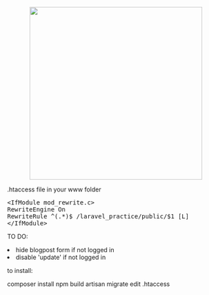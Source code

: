 <p align="center"><a href="https://laravel.com" target="_blank"><img src="https://raw.githubusercontent.com/laravel/art/master/logo-lockup/5%20SVG/2%20CMYK/1%20Full%20Color/laravel-logolockup-cmyk-red.svg" width="400"></a></p>

.htaccess file in your www folder

<pre>
&ltIfModule mod_rewrite.c>
RewriteEngine On
RewriteRule ^(.*)$ /laravel_practice/public/$1 [L]
&lt/IfModule>
</pre>

TO DO:
<li>hide blogpost form if not logged in
<li>disable 'update' if not logged in

to install: 

composer install
npm build
artisan migrate
edit .htaccess